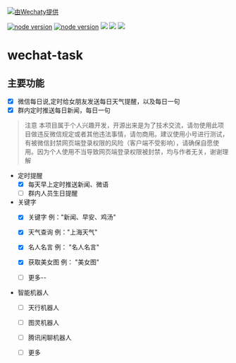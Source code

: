 <!--
 * @Author: star
 * @Date: 2021-12-22 19:52:00
 * @LastEditors: your name
 * @LastEditTime: 2022-01-01 21:40:28
 * @Description: file content
-->


[![ 由Wechaty提供 ](https://img.shields.io/badge/Powered%20By-Wechaty-blue.svg)](https://github.com/chatie/wechaty)

[![node version](https://img.shields.io/badge/node-%3E%3D10-blue.svg)](http://nodejs.cn/download/)
[![node version](https://img.shields.io/badge/wechaty-%3E%3D0.26-blue.svg)](https://github.com/Chatie/wechaty)
![](https://img.shields.io/badge/Window-green.svg)
![](https://img.shields.io/badge/Mac-yellow.svg)
![](https://img.shields.io/badge/Centos-blue.svg)

# wechat-task

## 主要功能

- [X] 微信每日说,定时给女朋友发送每日天气提醒，以及每日一句
- [X] 群内定时推送每日新闻，每日一句

> 注意
> 本项目属于个人兴趣开发，开源出来是为了技术交流，请勿使用此项目做违反微信规定或者其他违法事情，请勿商用。建议使用小号进行测试，有被微信封禁网页端登录权限的风险（客户端不受影响），请确保自愿使用。因为个人使用不当导致网页端登录权限被封禁，均与作者无关，谢谢理解



* 定时提醒
  - [X] 每天早上定时推送新闻、微语
  - [ ] 群内人员生日提醒

* 关键字
  - [X] 关键字 例："新闻、早安、鸡汤"
  - [X] 天气查询 例："上海天气"
  - [X] 名人名言 例： "名人名言"
  - [X] 获取美女图 例： "美女图"
  - [ ] 更多--


* 智能机器人
  - [ ] 天行机器人
  - [ ] 图灵机器人
  - [ ] 腾讯闲聊机器人
  - [ ] 更多

